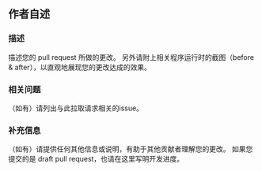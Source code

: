 <!--
这是一个拉取请求模板。本文段处于注释中，请您先查看本注释，在您提交时该段文字将不会显示。
This is a pull request template. This paragraph is in the comments, please review this note first, the text will not be displayed when you submit it.

1. 在提交拉取请求前，您最好已经查看过 [https://github.com/GaiZhenbiao/ChuanhuChatGPT/wiki/贡献指南] 了解了我们的大致要求；
2. 如果您的这一个pr包含多个不同的功能添加或问题修复，请务必将您的提交拆分为多个不同的原子化的commit，甚至您可以在不同的分支中提交多个pull request；
3. 不过，就算您的提交完全不合规范也没有关系，您可以直接提交，我们会进行审查。总之我们欢迎您做出贡献！

1. Before submitting a pull request, it is recommended that you have already reviewed [https://github.com/GaiZhenbiao/ChuanhuChatGPT/wiki/贡献指南] to understand our general requirements.
2. If your pull request includes multiple different feature additions or bug fixes, please make sure to split your submission into multiple atomic commits. You can even submit multiple pull requests in different branches.
3. However, even if your submission does not fully comply with the guidelines, feel free to submit it directly; we will review it. In any case, we welcome your contributions!
-->

## 作者自述
### 描述
描述您的 pull request 所做的更改。
另外请附上相关程序运行时的截图（before & after），以直观地展现您的更改达成的效果。

### 相关问题
（如有）请列出与此拉取请求相关的issue。

### 补充信息
（如有）请提供任何其他信息或说明，有助于其他贡献者理解您的更改。
如果您提交的是 draft pull request，也请在这里写明开发进度。


<!-- ############ Copilot for pull request ############
     不要删除下面的内容！ DO NOT DELETE THE CONTENT BELOW! 

## Copilot4PR [decrepated on 2023-12-15]
copilot:all
-->
